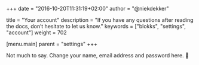 +++
date            = "2016-10-20T11:31:19+02:00"
author          = "@niekdekker"

title           = "Your account"
description     = "If you have any questions after reading the docs, don’t hesitate to let us know."
keywords        = ["blokks", "settings", "account"]
weight          = 702

[menu.main]
parent          = "settings"
+++

Not much to say. Change your name, email address and password here. 🤔